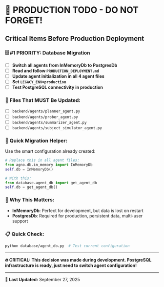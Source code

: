 # 🚨 PRODUCTION TODO - DO NOT FORGET!

## Critical Items Before Production Deployment

### 🗄️ **#1 PRIORITY: Database Migration**
- [ ] **Switch all agents from InMemoryDb to PostgresDb**
- [ ] **Read and follow `PRODUCTION_DEPLOYMENT.md`**
- [ ] **Update agent initialization in all 4 agent files**
- [ ] **Set `LEGACY_ENV=production`**
- [ ] **Test PostgreSQL connectivity in production**

### 📁 **Files That MUST Be Updated:**
- [ ] `backend/agents/planner_agent.py`
- [ ] `backend/agents/prober_agent.py` 
- [ ] `backend/agents/summarizer_agent.py`
- [ ] `backend/agents/subject_simulator_agent.py`

### 🔧 **Quick Migration Helper:**
Use the smart configuration already created:
```python
# Replace this in all agent files:
from agno.db.in_memory import InMemoryDb
self.db = InMemoryDb()

# With this:
from database.agent_db import get_agent_db
self.db = get_agent_db()
```

### 🎯 **Why This Matters:**
- **InMemoryDb**: Perfect for development, but data is lost on restart
- **PostgresDb**: Required for production, persistent data, multi-user support

### 📋 **Quick Check:**
```bash
python database/agent_db.py  # Test current configuration
```

---
**🔥 CRITICAL: This decision was made during development. PostgreSQL infrastructure is ready, just need to switch agent configuration!**

---
**📅 Last Updated:** September 27, 2025
